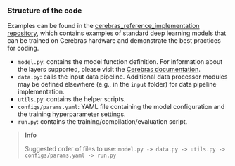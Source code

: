 
### Structure of the code
Examples can be found in the [cerebras_reference_implementation repository](https://github.com/Cerebras/cerebras_reference_implementations), which contains examples of standard deep learning models that can be trained on Cerebras hardware and demonstrate the best practices for coding.
* `model.py`: contains the model function definition. For information about the layers supported, please visit the [Cerebras documentation](https://docs.cerebras.net/en/1.6.0/tensorflow-docs/api-rst/tf.html#submodules).
* `data.py`: calls the input data pipeline. Additional data processor modules may be defined elsewhere (e.g., in the `input` folder) for data pipeline implementation.
* `utils.py`: contains the helper scripts.
* `configs/params.yaml`: YAML file containing the model configuration and the training hyperparameter settings.
* `run.py`: contains the training/compilation/evaluation script.

<blockquote>
<strong>Info</strong>
<p>Suggested order of files to use: <code>model.py -> data.py -> utils.py -> configs/params.yaml -> run.py</code></p>
</blockquote>
